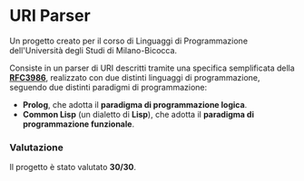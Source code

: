 # URI Parser

Un progetto creato per il corso di Linguaggi di Programmazione dell'Università degli Studi di Milano-Bicocca.

Consiste in un parser di URI descritti tramite una specifica semplificata della [**RFC3986**](https://datatracker.ietf.org/doc/html/rfc3986), realizzato con due distinti linguaggi di programmazione, seguendo due distinti paradigmi di programmazione:

- **Prolog**, che adotta il **paradigma di programmazione logica**.
- **Common Lisp** (un dialetto di **Lisp**), che adotta il **paradigma di programmazione funzionale**.

### Valutazione

Il progetto è stato valutato **30/30**.
